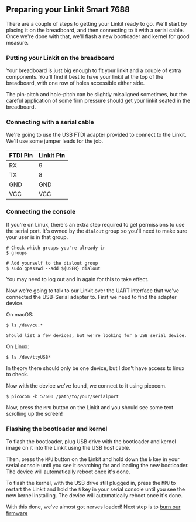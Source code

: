 ## Preparing your Linkit Smart 7688

There are a couple of steps to getting your Linkit ready to go. We'll start by placing it on the breadboard, and then connecting to it with a serial cable. Once we're done with that, we'll flash a new bootloader and kernel for good measure.

### Putting your Linkit on the breadboard

Your breadboard is just big enough to fit your linkit and a couple of extra components. You'll find it best to have your linkit at the top of the breadboard, with one row of holes accessible either side.

The pin-pitch and hole-pitch can be slightly misaligned sometimes, but the careful application of some firm pressure should get your linkit seated in the breadboard.

### Connecting with a serial cable

We're going to use the USB FTDI adapter provided to connect to the Linkit. We'll use some jumper leads for the job.

| FTDI Pin | Linkit Pin |
| -------- | ---------- |
| RX       | 9          |
| TX       | 8          |
| GND      | GND        |
| VCC      | VCC        |



### Connecting the console

If you're on Linux, there's an extra step required to get permissions to use the
serial port. It's owned by the `dialout` group so you'll need to make sure your
user is in that group.

```
# Check which groups you're already in
$ groups

# Add yourself to the dialout group
$ sudo gpasswd --add ${USER} dialout
```

You may need to log out and in again for this to take effect.

Now we're going to talk to our Linkit over the UART interface that we've connected the USB-Serial adapter to. First we need to find the adapter device.

On macOS:

```
$ ls /dev/cu.*

Should list a few devices, but we're looking for a USB serial device.

```

On Linux:
```
$ ls /dev/ttyUSB*

```
In theory there should only be one device, but I don't have access to linux to check.

Now with the device we've found, we connect to it using picocom.

```
$ picocom -b 57600 /path/to/your/serialport
```

Now, press the `MPU` button on the Linkit and you should see some text scrolling up the screen!

### Flashing the bootloader and kernel

To flash the bootloader, plug  USB drive with the bootloader and kernel image on it into the Linkit using the USB host cable.

Then, press the `MPU` button on the Linkit and hold down the `b` key in your serial console until you see it searching for and loading the new bootloader. The device will automatically reboot once it's done.

To flash the kernel, with the USB drive still plugged in, press the `MPU` to restart the Linkit and hold the `5` key in your serial console until you see the new kernel installing. The device will automatically reboot once it's done.

With this done, we've almost got nerves loaded! Next step is to [burn our firmware](03_burn_firmware)
